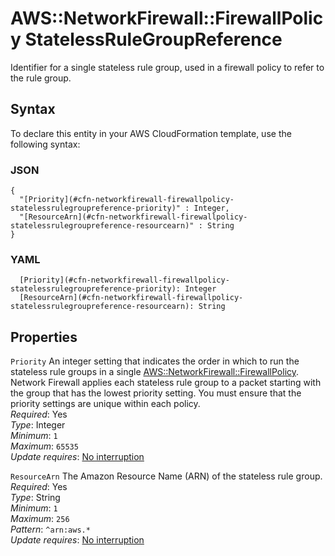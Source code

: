 # AWS::NetworkFirewall::FirewallPolicy StatelessRuleGroupReference<a name="aws-properties-networkfirewall-firewallpolicy-statelessrulegroupreference"></a>

Identifier for a single stateless rule group, used in a firewall policy to refer to the rule group\.

## Syntax<a name="aws-properties-networkfirewall-firewallpolicy-statelessrulegroupreference-syntax"></a>

To declare this entity in your AWS CloudFormation template, use the following syntax:

### JSON<a name="aws-properties-networkfirewall-firewallpolicy-statelessrulegroupreference-syntax.json"></a>

```
{
  "[Priority](#cfn-networkfirewall-firewallpolicy-statelessrulegroupreference-priority)" : Integer,
  "[ResourceArn](#cfn-networkfirewall-firewallpolicy-statelessrulegroupreference-resourcearn)" : String
}
```

### YAML<a name="aws-properties-networkfirewall-firewallpolicy-statelessrulegroupreference-syntax.yaml"></a>

```
  [Priority](#cfn-networkfirewall-firewallpolicy-statelessrulegroupreference-priority): Integer
  [ResourceArn](#cfn-networkfirewall-firewallpolicy-statelessrulegroupreference-resourcearn): String
```

## Properties<a name="aws-properties-networkfirewall-firewallpolicy-statelessrulegroupreference-properties"></a>

`Priority` <a name="cfn-networkfirewall-firewallpolicy-statelessrulegroupreference-priority"></a>
An integer setting that indicates the order in which to run the stateless rule groups in a single [AWS::NetworkFirewall::FirewallPolicy](aws-resource-networkfirewall-firewallpolicy.md)\. Network Firewall applies each stateless rule group to a packet starting with the group that has the lowest priority setting\. You must ensure that the priority settings are unique within each policy\.  
_Required_: Yes  
_Type_: Integer  
_Minimum_: `1`  
_Maximum_: `65535`  
_Update requires_: [No interruption](https://docs.aws.amazon.com/AWSCloudFormation/latest/UserGuide/using-cfn-updating-stacks-update-behaviors.html#update-no-interrupt)

`ResourceArn` <a name="cfn-networkfirewall-firewallpolicy-statelessrulegroupreference-resourcearn"></a>
The Amazon Resource Name \(ARN\) of the stateless rule group\.  
_Required_: Yes  
_Type_: String  
_Minimum_: `1`  
_Maximum_: `256`  
_Pattern_: `^arn:aws.*`  
_Update requires_: [No interruption](https://docs.aws.amazon.com/AWSCloudFormation/latest/UserGuide/using-cfn-updating-stacks-update-behaviors.html#update-no-interrupt)
